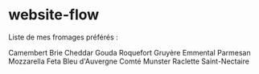 # website-flow

Liste de mes fromages préférés :

Camembert
Brie
Cheddar
Gouda
Roquefort
Gruyère
Emmental
Parmesan
Mozzarella
Feta
Bleu d'Auvergne
Comté
Munster
Raclette
Saint-Nectaire
